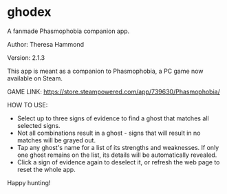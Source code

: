 # ghodex
A fanmade Phasmophobia companion app.

Author: Theresa Hammond

Version: 2.1.3

This app is meant as a companion to Phasmophobia, a PC game now available on Steam.

GAME LINK: https://store.steampowered.com/app/739630/Phasmophobia/

HOW TO USE:
- Select up to three signs of evidence to find a ghost that matches all selected signs. 
- Not all combinations result in a ghost - signs that will result in no matches will be grayed out. 
- Tap any ghost's name for a list of its strengths and weaknesses. If only one ghost remains on the list, its details will be automatically revealed. 
- Click a sign of evidence again to deselect it, or refresh the web page to reset the whole app.

Happy hunting!
